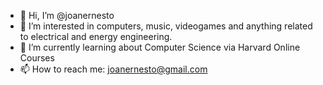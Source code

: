 - 👋 Hi, I’m @joanernesto
- 👀 I’m interested in computers, music, videogames and anything related to electrical and energy engineering.
- 🌱 I’m currently learning about Computer Science via Harvard Online Courses
- 📫 How to reach me: joanernesto@gmail.com

<!---
joanernesto/joanernesto is a ✨ special ✨ repository because its `README.md` (this file) appears on your GitHub profile.
You can click the Preview link to take a look at your changes.
--->
